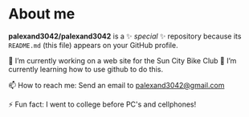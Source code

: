 # About me


**palexand3042/palexand3042** is a ✨ _special_ ✨ repository because its `README.md` (this file) appears on your GitHub profile.

🔭 I’m currently working on a web site for the Sun City Bike Club
🌱 I’m currently learning how to use github to do this.

📫 How to reach me: Send an email to palexand3042@gmail.com

⚡ Fun fact: I went to college before PC's and cellphones!

